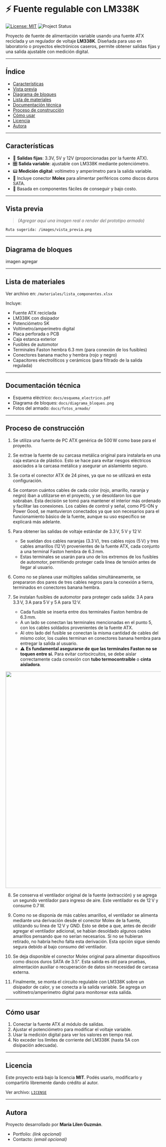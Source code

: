 # ⚡ Fuente regulable con LM338K
[![License: MIT](https://img.shields.io/badge/License-MIT-yellow.svg)](https://opensource.org/licenses/MIT)
![Project Status](https://img.shields.io/badge/Status-En%20desarrollo-blue)

Proyecto de fuente de alimentación variable usando una fuente ATX reciclada y un regulador de voltaje **LM338K**. Diseñada para uso en laboratorio o proyectos electrónicos caseros, permite obtener salidas fijas y una salida ajustable con medición digital.

---
## Índice

- [Características](#características)
- [Vista previa](#vista-previa)
- [Diagrama de bloques](#diagrama-de-bloques)
- [Lista de materiales](#lista-de-materiales)
- [Documentación técnica](#documentación-técnica)
- [Proceso de construcción](#proceso-de-construcción)
- [Cómo usar](#cómo-usar)
- [Licencia](#licencia)
- [Autora](#autora)


---

## Características

- 🔌 **Salidas fijas**: 3.3V, 5V y 12V (proporcionadas por la fuente ATX).
- 🎛️ **Salida variable**: ajustable con LM338K mediante potenciómetro.
- 📟 **Medición digital**: voltímetro y amperímetro para la salida variable.
- 🧲 Incluye conector **Molex** para alimentar periféricos como discos duros SATA.
- 🔧 Basada en componentes fáciles de conseguir y bajo costo.

---

## Vista previa

> *(Agregar aquí una imagen real o render del prototipo armado)*

```
Ruta sugerida: /images/vista_previa.png
```

---

## Diagrama de bloques

imagen agregar

---
## Lista de materiales

Ver archivo en: `/materiales/lista_componentes.xlsx`

Incluye:

- Fuente ATX reciclada
- LM338K con disipador
- Potenciómetro 5K
- Voltímetro/amperímetro digital
- Placa perforada o PCB
- Caja estanca exterior
- Fusibles de automotor
- Terminales Faston hembra 6.3 mm (para conexión de los fusibles)
- Conectores banana macho y hembra (rojo y negro)
- Capacitores electrolíticos y cerámicos (para filtrado de la salida regulada)
---

## Documentación técnica

- Esquema eléctrico: `docs/esquema_electrico.pdf`
- Diagrama de bloques: `docs/diagrama_bloques.png`
- Fotos del armado: `docs/fotos_armado/`

---

## Proceso de construcción

1. Se utiliza una fuente de PC ATX genérica de 500 W como base para el proyecto.

2. Se extrae la fuente de su carcasa metálica original para instalarla en una caja estanca de plástico. Esto se hace para evitar riesgos eléctricos asociados a la carcasa metálica y asegurar un aislamiento seguro.

3. Se corta el conector ATX de 24 pines, ya que no se utilizará en esta configuración.
4. Se contaron cuántos cables de cada color (rojo, amarillo, naranja y negro) iban a utilizarse en el proyecto, y se desoldaron los que sobraban. Esta decisión se tomó para mantener el interior más ordenado y facilitar las conexiones.
Los cables de control y señal, como PS-ON y Power Good, se mantuvieron conectados ya que son necesarios para el funcionamiento básico de la fuente, aunque su uso específico se explicará más adelante.

5. Para obtener las salidas de voltaje estándar de 3.3 V, 5 V y 12 V:  
   - Se sueldan dos cables naranjas (3.3 V), tres cables rojos (5 V) y tres cables amarillos (12 V) provenientes de la fuente ATX, cada conjunto a una terminal Faston hembra de 6.3 mm.  
   - Estas terminales se usarán para uno de los extremos de los fusibles de automotor, permitiendo proteger cada línea de tensión antes de llegar al usuario.

6. Como no se planea usar múltiples salidas simultáneamente, se prepararon dos pares de tres cables negros para la conexión a tierra, terminados en conectores banana hembra.

7. Se instalan fusibles de automotor para proteger cada salida: 3 A para 3.3 V, 3 A para 5 V y 5 A para 12 V.  
   - Cada fusible se inserta entre dos terminales Faston hembra de 6.3 mm.  
   - A un lado se conectan las terminales mencionadas en el punto 5, con los cables soldados provenientes de la fuente ATX.  
   - Al otro lado del fusible se conectan la misma cantidad de cables del mismo color, los cuales terminan en conectores banana hembra para entregar la salida al usuario.  
   - ⚠️ **Es fundamental asegurarse de que las terminales Faston no se toquen entre sí.** Para evitar cortocircuitos, se debe aislar correctamente cada conexión con **tubo termocontraíble** o **cinta aisladora**.

<p align="center">
  <img src="images/conexionFusibleConectorBanana.jpg" width="700">
</p>


8. Se conserva el ventilador original de la fuente (extracción) y se agrega un segundo ventilador para ingreso de aire. Este ventilador es de 12 V y consume 0.7 W. 

9. Como no se disponía de más cables amarillos, el ventilador se alimenta mediante una derivación desde el conector Molex de la fuente, utilizando su línea de 12 V y GND. Esto se debe a que, antes de decidir agregar el ventilador adicional, se habían desoldado algunos cables amarillos pensando que no serían necesarios. Si no se hubieran retirado, no habría hecho falta esta derivación. Esta opción sigue siendo segura debido al bajo consumo del ventilador.

10. Se deja disponible el conector Molex original para alimentar dispositivos como discos duros SATA de 3.5". Esta salida es útil para pruebas, alimentación auxiliar o recuperación de datos sin necesidad de carcasa externa.

11. Finalmente, se monta el circuito regulable con LM338K sobre un disipador de calor, y se conecta a la salida variable. Se agrega un voltímetro/amperímetro digital para monitorear esta salida.

---

## Cómo usar

1. Conectar la fuente ATX al módulo de salidas.
2. Ajustar el potenciómetro para modificar el voltaje variable.
3. Usar la medición digital para ver los valores en tiempo real.
4. No exceder los límites de corriente del LM338K (hasta 5A con disipación adecuada).

---

## Licencia

Este proyecto está bajo la licencia **MIT**. Podés usarlo, modificarlo y compartirlo libremente dando crédito al autor.

Ver archivo: [`LICENSE`](./LICENSE)

---

## Autora

Proyecto desarrollado por **María Lilen Guzmán**.

- Portfolio: *(link opcional)*
- Contacto: *(email opcional)*

